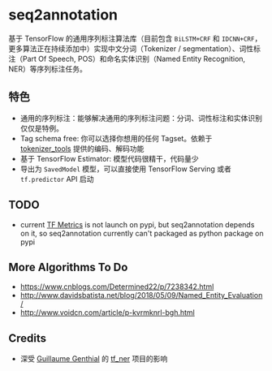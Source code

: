 # seq2annotation

基于 TensorFlow 的通用序列标注算法库（目前包含 `BiLSTM+CRF` 和 `IDCNN+CRF`，更多算法正在持续添加中）实现中文分词（Tokenizer / segmentation）、词性标注（Part Of Speech, POS）和命名实体识别（Named Entity Recognition, NER）等序列标注任务。

## 特色
* 通用的序列标注：能够解决通用的序列标注问题：分词、词性标注和实体识别仅仅是特例。
* Tag schema free: 你可以选择你想用的任何 Tagset。依赖于 [tokenizer_tools](https://github.com/howl-anderson/tokenizer_tools) 提供的编码、解码功能
* 基于 TensorFlow Estimator: 模型代码很精干，代码量少
* 导出为 `SavedModel` 模型，可以直接使用 TensorFlow Serving 或者 `tf.predictor` API 启动

## TODO
* current [TF Metrics](https://github.com/guillaumegenthial/tf_metrics) is not launch on pypi, but seq2annotation depends on it, so seq2annotation currently can't packaged as python package on pypi

## More Algorithms To Do
* https://www.cnblogs.com/Determined22/p/7238342.html
* http://www.davidsbatista.net/blog/2018/05/09/Named_Entity_Evaluation/
* http://www.voidcn.com/article/p-kvrmknrl-bgh.html

## Credits
- 深受 [Guillaume Genthial](https://github.com/guillaumegenthial) 的 [tf_ner](https://github.com/guillaumegenthial/tf_ner) 项目的影响